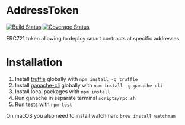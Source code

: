 # AddressToken

[![Build Status](https://travis-ci.org/1Address/AddressToken.svg?branch=master)](https://travis-ci.org/1Address/AddressToken)
[![Coverage Status](https://coveralls.io/repos/github/1Address/AddressToken/badge.svg)](https://coveralls.io/github/1Address/AddressToken)

ERC721 token allowing to deploy smart contracts at specific addresses

# Installation

1. Install [truffle](http://truffleframework.com) globally with `npm install -g truffle`
2. Install [ganache-cli](https://github.com/trufflesuite/ganache-cli) globally with `npm install -g ganache-cli`
3. Install local packages with `npm install`
4. Run ganache in separate terminal `scripts/rpc.sh`
5. Run tests with `npm test`

On macOS you also need to install watchman: `brew install watchman`
